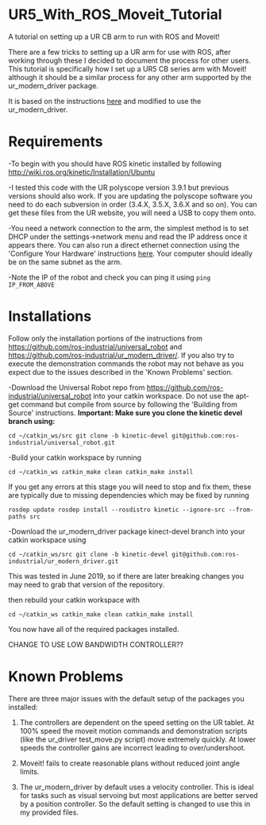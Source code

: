 # UR5_With_ROS_Moveit_Tutorial
A tutorial on setting up a UR CB arm to run with ROS and Moveit!

There are a few tricks to setting up a UR arm for use with ROS, after working through these I decided to document the process for other users. This tutorial is specifically how I set up a UR5 CB series arm with Moveit! although it should be a similar process for any other arm supported by the ur_modern_driver package. 

It is based on the instructions [here](http://wiki.ros.org/universal_robot/Tutorials/Getting%20Started%20with%20a%20Universal%20Robot%20and%20ROS-Industrial) and modified to use the ur_modern_driver.

# Requirements
-To begin with you should have ROS kinetic installed by following http://wiki.ros.org/kinetic/Installation/Ubuntu 

-I tested this code with the UR polyscope version 3.9.1 but previous versions should also work. If you are updating the polyscope software you need to do each subversion in order (3.4.X, 3.5.X, 3.6.X and so on). You can get these files from the UR website, you will need a USB to copy them onto.

-You need a network connection to the arm, the simplest method is to set DHCP under the settings->network menu and read the IP address once it appears there. You can also run a direct ethernet connection using the 'Configure Your Hardware' instructions [here](http://wiki.ros.org/universal_robot/Tutorials/Getting%20Started%20with%20a%20Universal%20Robot%20and%20ROS-Industrial). Your computer should ideally be on the same subnet as the arm. 

-Note the IP of the robot and check you can ping it using 
`ping IP_FROM_ABOVE`

# Installations
Follow only the installation portions of the instructions from https://github.com/ros-industrial/universal_robot and https://github.com/ros-industrial/ur_modern_driver/. If you also try to execute the demonstration commands the robot may not behave as you expect due to the issues described in the 'Known Problems' section.


-Download the Universal Robot repo from https://github.com/ros-industrial/universal_robot into your catkin workspace. Do not use the apt-get command but compile from source by following the 'Building from Source' instructions. **Important: Make sure you clone the kinetic devel branch using:**

`cd ~/catkin_ws/src
git clone -b kinetic-devel git@github.com:ros-industrial/universal_robot.git`

-Build your catkin workspace by running

`cd ~/catkin_ws
catkin_make clean
catkin_make install`

If you get any errors at this stage you will need to stop and fix them, these are typically due to missing dependencies which may be fixed by running

`rosdep update
rosdep install --rosdistro kinetic --ignore-src --from-paths src`

-Download the ur_modern_driver package kinect-devel branch into your catkin workspace using 

`cd ~/catkin_ws/src
git clone -b kinetic-devel git@github.com:ros-industrial/ur_modern_driver.git`

This was tested in June 2019, so if there are later breaking changes you may need to grab that version of the repository. 

then rebuild your catkin workspace with 

`cd ~/catkin_ws
catkin_make clean
catkin_make install`

You now have all of the required packages installed.


CHANGE TO USE LOW BANDWIDTH CONTROLLER??

# Known Problems
There are three major issues with the default setup of the packages you installed:

1) The controllers are dependent on the speed setting on the UR tablet. At 100% speed the moveit motion commands and demonstration scripts (like the ur_driver test_move.py script) move extremely quickly. At lower speeds the controller gains are incorrect leading to over/undershoot.

2) Moveit! fails to create reasonable plans without reduced joint angle limits.

3) The ur_modern_driver by default uses a velocity controller. This is ideal for tasks such as visual servoing but most applications are better served by a position controller. So the default setting is changed to use this in my provided files.


